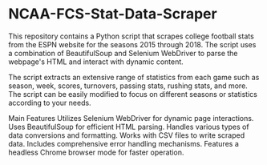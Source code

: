 # NCAA-FCS-Stat-Data-Scraper

This repository contains a Python script that scrapes college football stats from the ESPN website for the seasons 2015 through 2018. The script uses a combination of BeautifulSoup and Selenium WebDriver to parse the webpage's HTML and interact with dynamic content.

The script extracts an extensive range of statistics from each game such as season, week, scores, turnovers, passing stats, rushing stats, and more. The script can be easily modified to focus on different seasons or statistics according to your needs.

Main Features
Utilizes Selenium WebDriver for dynamic page interactions.
Uses BeautifulSoup for efficient HTML parsing.
Handles various types of data conversions and formatting.
Works with CSV files to write scraped data.
Includes comprehensive error handling mechanisms.
Features a headless Chrome browser mode for faster operation.
